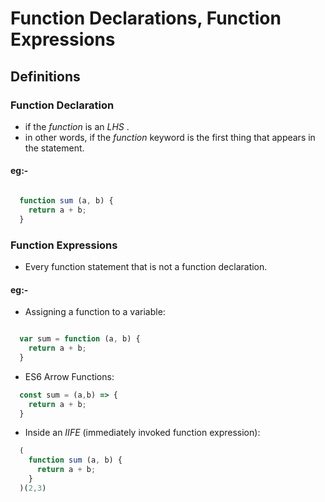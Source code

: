 # Function Declarations, Function Expressions


## Definitions

### Function Declaration
- if the _function_ is an _LHS_ .
- in other words, if the _function_ keyword is the first thing that appears in the statement.

#### eg:-

```js

  function sum (a, b) {
    return a + b;
  }

```

### Function Expressions
- Every function statement that is not a function declaration.   

#### eg:-
- Assigning a function to a variable:  

```js

  var sum = function (a, b) {
    return a + b;
  }

```

- ES6 Arrow Functions:
```js
  const sum = (a,b) => {
    return a + b;
  }
```
- Inside an _IIFE_ (immediately invoked function expression):
```js
  (
    function sum (a, b) {
      return a + b;
    }
  )(2,3)
```